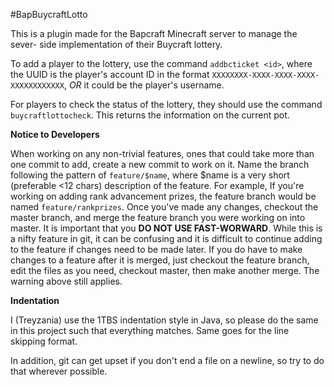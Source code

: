 #BapBuycraftLotto

This is a plugin made for the Bapcraft Minecraft server to manage the sever-
side implementation of their Buycraft lottery.

To add a player to the lottery, use the command `addbcticket <id>`, where
the UUID is the player's account ID in the format
`XXXXXXXX-XXXX-XXXX-XXXX-XXXXXXXXXXXX`, *OR* it could be the player's
username.

For players to check the status of the lottery, they should use the command
`buycraftlottocheck`.  This returns the information on the current pot.

**Notice to Developers**

When working on any non-trivial features, ones that could take more than one
commit to add, create a new commit to work on it.  Name the branch following
the pattern of `feature/$name`, where $name is a very short (preferable <12
chars) description of the feature.  For example, If you're working on adding
rank advancement prizes, the feature branch would be named
`feature/rankprizes`.  Once you've made any changes, checkout the master
branch, and merge the feature branch you were working on into master.  It is
important that you **DO NOT USE FAST-WORWARD**.  While this is a nifty
feature in git, it can be confusing and it is difficult to continue adding to
the feature if changes need to be made later.  If you do have to make changes
to a feature after it is merged, just checkout the feature branch, edit the
files as you need, checkout master, then make another merge.  The warning
above still applies.

**Indentation**

I (Treyzania) use the 1TBS indentation style in Java, so please do the same in
this project such that everything matches.  Same goes for the line skipping
format.

In addition, git can get upset if you don't end a file on a newline, so try to
do that wherever possible.

